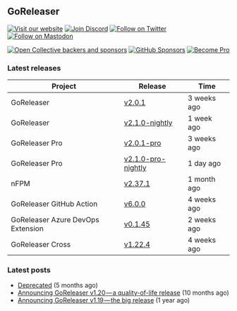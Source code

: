 ## GoReleaser

[![Visit our website](https://img.shields.io/badge/website-4285F4?style=for-the-badge&logo=googlechrome&logoColor=white)](https://goreleaser.com)
[![Join Discord](https://img.shields.io/badge/Discord-5865F2?style=for-the-badge&logo=discord&logoColor=white)](https://discord.gg/RGEBtg8vQ6)
[![Follow on Twitter](https://img.shields.io/badge/twitter-1DA1F2?style=for-the-badge&logo=twitter&logoColor=white)](https://twitter.com/goreleaser)
[![Follow on Mastodon](https://img.shields.io/badge/mastodon-6364FF?style=for-the-badge&logo=mastodon&logoColor=white)](https://fosstodon.org/@goreleaser)

[![Open Collective backers and sponsors](https://img.shields.io/opencollective/all/goreleaser?logo=opencollective&style=for-the-badge)](https://opencollective.com/goreleaser)
[![GitHub Sponsors](https://img.shields.io/github/sponsors/caarlos0?logo=github&style=for-the-badge)](https://github.com/sponsors/caarlos0)
[![Become Pro](https://img.shields.io/badge/pro_license-36A9AE?style=for-the-badge&logo=gumroad&logoColor=white)](https://goreleaser.com/pro)

### Latest releases


| Project                           | Release                                                                                         | Time        |
| --------------------------------- | ----------------------------------------------------------------------------------------------- | ----------- |
| GoReleaser | [v2.0.1](https://github.com/goreleaser/goreleaser/releases/tag/v2.0.1) | 3 weeks ago |
| GoReleaser | [v2.1.0-nightly](https://github.com/goreleaser/goreleaser/releases/tag/nightly) | 1 week ago |
| GoReleaser Pro | [v2.0.1-pro](https://github.com/goreleaser/goreleaser-pro/releases/tag/v2.0.1-pro) | 3 weeks ago |
| GoReleaser Pro | [v2.1.0-pro-nightly](https://github.com/goreleaser/goreleaser-pro/releases/tag/nightly) | 1 day ago |
| nFPM | [v2.37.1](https://github.com/goreleaser/nfpm/releases/tag/v2.37.1) | 1 month ago |
| GoReleaser GitHub Action | [v6.0.0](https://github.com/goreleaser/goreleaser-action/releases/tag/v6.0.0) | 4 weeks ago |
| GoReleaser Azure DevOps Extension | [v0.1.45](https://github.com/goreleaser/goreleaser-azure-devops-extension/releases/tag/v0.1.45) | 2 weeks ago |
| GoReleaser Cross | [v1.22.4](https://github.com/goreleaser/goreleaser-cross/releases/tag/v1.22.4) | 4 weeks ago |


### Latest posts
- [Deprecated](https://blog.goreleaser.com/deprecated-2c73be35b208?source=rss----17aa0cbd263f---4) (5 months ago)
- [Announcing GoReleaser v1.20 — a quality-of-life release](https://blog.goreleaser.com/announcing-goreleaser-v1-20-a-quality-of-life-release-1d5f847e87ed?source=rss----17aa0cbd263f---4) (10 months ago)
- [Announcing GoReleaser v1.19 — the big release](https://blog.goreleaser.com/announcing-goreleaser-v1-19-the-big-release-b01565c72658?source=rss----17aa0cbd263f---4) (1 year ago)
